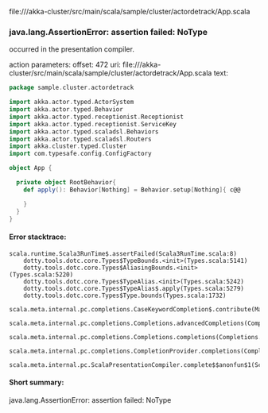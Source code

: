 file://<WORKSPACE>/akka-cluster/src/main/scala/sample/cluster/actordetrack/App.scala
### java.lang.AssertionError: assertion failed: NoType

occurred in the presentation compiler.

action parameters:
offset: 472
uri: file://<WORKSPACE>/akka-cluster/src/main/scala/sample/cluster/actordetrack/App.scala
text:
```scala
package sample.cluster.actordetrack

import akka.actor.typed.ActorSystem
import akka.actor.typed.Behavior
import akka.actor.typed.receptionist.Receptionist
import akka.actor.typed.receptionist.ServiceKey
import akka.actor.typed.scaladsl.Behaviors
import akka.actor.typed.scaladsl.Routers
import akka.cluster.typed.Cluster
import com.typesafe.config.ConfigFactory

object App {

  private object RootBehavior{
    def apply(): Behavior[Nothing] = Behavior.setup[Nothing]{ c@@

    }
  }
}

```



#### Error stacktrace:

```
scala.runtime.Scala3RunTime$.assertFailed(Scala3RunTime.scala:8)
	dotty.tools.dotc.core.Types$TypeBounds.<init>(Types.scala:5141)
	dotty.tools.dotc.core.Types$AliasingBounds.<init>(Types.scala:5220)
	dotty.tools.dotc.core.Types$TypeAlias.<init>(Types.scala:5242)
	dotty.tools.dotc.core.Types$TypeAlias$.apply(Types.scala:5279)
	dotty.tools.dotc.core.Types$Type.bounds(Types.scala:1732)
	scala.meta.internal.pc.completions.CaseKeywordCompletion$.contribute(MatchCaseCompletions.scala:154)
	scala.meta.internal.pc.completions.Completions.advancedCompletions(Completions.scala:433)
	scala.meta.internal.pc.completions.Completions.completions(Completions.scala:183)
	scala.meta.internal.pc.completions.CompletionProvider.completions(CompletionProvider.scala:86)
	scala.meta.internal.pc.ScalaPresentationCompiler.complete$$anonfun$1(ScalaPresentationCompiler.scala:123)
```
#### Short summary: 

java.lang.AssertionError: assertion failed: NoType